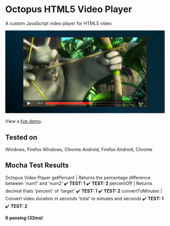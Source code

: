 # Octopus HTML5 Video Player
A custom JavaScript video player for HTML5 video

![Octopus screenshot](https://raw.githubusercontent.com/Octavector/Octopus-HTML5-Video-Player/master/img/octopus-screenshot.jpg "Octopus screenshot")

View a [live demo](https://ingrid.guide/octopus-demo/).

## Tested on
Windows, Firefox
Windows, Chrome
Android, Firefox
Android, Chrome

## Mocha Test Results

Octopus Video Player
    getPercent | Returns the percentage difference between 'num1' and 'num2'
      ✔️ **TEST: 1**
      ✔️ **TEST: 2**
    percentOff | Returns decimal thats 'percent' of 'target'
      ✔️ **TEST: 1**
      ✔️ **TEST: 2**
    convertToMinutes | Convert video duration in seconds 'total' to minutes and seconds
      ✔️ **TEST: 1**
      ✔️ **TEST: 2**


  **6 passing (32ms)**